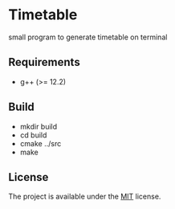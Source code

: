 # Timetable
small program to generate timetable on terminal

## Requirements

- g++ (>= 12.2)

## Build

- mkdir build
- cd build
- cmake ../src
- make


## License
The project is available under the [MIT](https://opensource.org/licenses/MIT) license.
